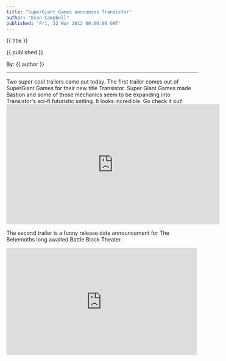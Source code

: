 ```yaml
---
title: "SuperGiant Games announces Transistor"
author: "Evan Campbell" 
published: 'Fri, 22 Mar 2013 00:00:00 GMT'
---
```


<p class='postTitle'>{{ title }}</p>
<p class='postPublished'>{{ published }}</p>
<p class='postAuthor'>By: {{ author }}</p>
<hr>
Two super cool trailers came out today.  
The first trailer comes out of SuperGiant Games for their new title Transistor. Super Giant Games made Bastion and some of those mechanics seem to be expanding into Transistor's sci-fi futuristic setting. It looks incredible. Go check it out!  
<div class="vid_container">
  <iframe frameborder="0" height="315" src="http://www.youtube.com/embed/GTik6sYT_BE" width="560"></iframe>
</div>
  
The second trailer is a funny release date announcement for The Behemoths long awaited Battle Block Theater.  
<div class="vid_container">
  <iframe src=http://www.youtube.com/embed/mggAckod0k0 width="500" height="281" frameborder="0" webkitAllowFullScreen mozallowfullscreen allowFullScreen></iframe>
</div>
